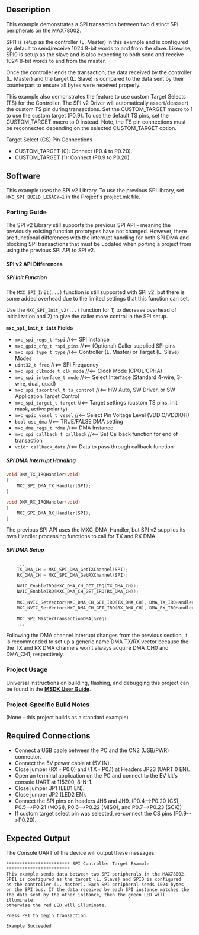 ## Description

This example demonstrates a SPI transaction between two distinct SPI peripherals on the MAX78002. 

SPI1 is setup as the controller (L. Master) in this example and is configured by default to send/receive 1024 8-bit words to and from the slave. Likewise, SPI0 is setup as the slave and is also expecting to both send and receive 1024 8-bit words to and from the master.

Once the controller ends the transaction, the data received by the controller (L. Master) and the target (L. Slave) is compared to the data sent by their counterpart to ensure all bytes were received properly.

This example also demonstrates the feature to use custom Target Selects (TS) for the Controller. The SPI v2 Driver will automatically assert/deassert the custom TS pin during transactions. Set the CUSTOM_TARGET macro to 1 to use the custom target (P0.9). To use the default TS pins, set the CUSTOM_TARGET macro to 0 instead. Note, the TS pin connections must be reconnected depending on the selected CUSTOM_TARGET option.

Target Select (CS) Pin Connections
- CUSTOM_TARGET (0): Connect (P0.4 to P0.20).
- CUSTOM_TARGET (1): Connect (P0.9 to P0.20).

## Software

This example uses the SPI v2 Library. To use the previous SPI library, set `MXC_SPI_BUILD_LEGACY=1` in the Project's project.mk file.

### Porting Guide

The SPI v2 Library still supports the previous SPI API - meaning the previously existing function prototypes have not changed. However, there are functional differences with the interrupt handling for both SPI DMA and blocking SPI transactions that must be updated when porting a project from using the previous SPI API to SPI v2.

#### SPI v2 API Differences

##### SPI Init Function

The `MXC_SPI_Init(...)` function is still supported with SPI v2, but there is some added overhead due to the limited settings that this function can set.

Use the `MXC_SPI_Init_v2(...)` function for 1) to decrease overhead of initialization and 2) to give the caller more control in the SPI setup.

**`mxc_spi_init_t init` Fields**
- `mxc_spi_regs_t *spi`              //<== SPI Instance
- `mxc_gpio_cfg_t *spi_pins`         //<== (Optional) Caller supplied SPI pins
- `mxc_spi_type_t type`              //<== Controller (L. Master) or Target (L. Slave) Modes
- `uint32_t freq`                    //<== SPI Frequency
- `mxc_spi_clkmode_t clk_mode`       //<== Clock Mode (CPOL:CPHA)
- `mxc_spi_interface_t mode`         //<== Select Interface (Standard 4-wire, 3-wire, dual, quad)
- `mxc_spi_tscontrol_t ts_control`   //<== HW Auto, SW Driver, or SW Application Target Control
- `mxc_spi_target_t target`          //<== Target settings (custom TS pins, init mask, active polarity) 
- `mxc_gpio_vssel_t vssel`           //<== Select Pin Voltage Level (VDDIO/VDDIOH)
- `bool use_dma`                     //<== TRUE/FALSE DMA setting
- `mxc_dma_regs_t *dma`              //<== DMA Instance
- `mxc_spi_callback_t callback`      //<== Set Callback function for end of transaction
- `void* callback_data`              //<== Data to pass through callback function

##### SPI DMA Interrupt Handling

```c
void DMA_TX_IRQHandler(void)
{
    MXC_SPI_DMA_TX_Handler(SPI);
}

void DMA_RX_IRQHandler(void)
{
    MXC_SPI_DMA_RX_Handler(SPI);
}

```
The previous SPI API uses the MXC_DMA_Handler, but SPI v2 supplies its own Handler processing functions to call for TX and RX DMA.

##### SPI DMA Setup
```c
    ...
    TX_DMA_CH = MXC_SPI_DMA_GetTXChannel(SPI);
    RX_DMA_CH = MXC_SPI_DMA_GetRXChannel(SPI);

    NVIC_EnableIRQ(MXC_DMA_CH_GET_IRQ(TX_DMA_CH));
    NVIC_EnableIRQ(MXC_DMA_CH_GET_IRQ(RX_DMA_CH));

    MXC_NVIC_SetVector(MXC_DMA_CH_GET_IRQ(TX_DMA_CH), DMA_TX_IRQHandler);
    MXC_NVIC_SetVector(MXC_DMA_CH_GET_IRQ(RX_DMA_CH), DMA_RX_IRQHandler);

    MXC_SPI_MasterTransactionDMA(&req);
    ...
```
Following the DMA channel interrupt changes from the previous section, it is recommended to set up a generic name DMA TX/RX vector because the the TX and RX DMA channels won't always acquire DMA_CH0 and DMA_CH1, respectively.

### Project Usage

Universal instructions on building, flashing, and debugging this project can be found in the **[MSDK User Guide](https://analog-devices-msdk.github.io/msdk/USERGUIDE/)**.

### Project-Specific Build Notes

(None - this project builds as a standard example)

## Required Connections

-   Connect a USB cable between the PC and the CN2 (USB/PWR) connector.
-   Connect the 5V power cable at (5V IN).
-   Close jumper (RX - P0.0) and (TX - P0.1) at Headers JP23 (UART 0 EN).
-   Open an terminal application on the PC and connect to the EV kit's console UART at 115200, 8-N-1.
-   Close jumper JP1 (LED1 EN).
-   Close jumper JP2 (LED2 EN).
-   Connect the SPI pins on headers JH6 and JH9. (P0.4-->P0.20 (CS), P0.5-->P0.21 (MOSI), P0.6-->P0.22 (MISO), and P0.7-->P0.23 (SCK))
-   If custom target select pin was selected, re-connect the CS pins (P0.9-->P0.20).

## Expected Output

The Console UART of the device will output these messages:

```
************************ SPI Controller-Target Example ************************
This example sends data between two SPI peripherals in the MAX78002.
SPI1 is configured as the target (L. Slave) and SPI0 is configured
as the controller (L. Master). Each SPI peripheral sends 1024 bytes
on the SPI bus. If the data received by each SPI instance matches the
the data sent by the other instance, then the green LED will illuminate,
otherwise the red LED will illuminate.

Press PB1 to begin transaction.

Example Succeeded
```
